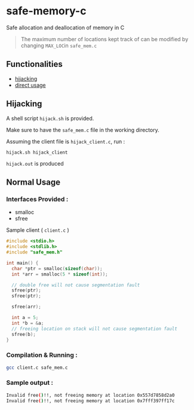 # safe-memory-c
Safe allocation and deallocation of memory in C


> The maximum number of locations kept track of can be modified by changing ```MAX_LOC```in ```safe_mem.c```

## Functionalities
- [hijacking](#Hijacking)
- [direct usage](#Normal-Usage)

## Hijacking

A shell script ```hijack.sh``` is provided.

Make sure to have the ```safe_mem.c``` file in the working directory.

Assuming the client file is ```hijack_client.c```, run :
```shell
hijack.sh hijack_client
```
```hijack.out``` is produced

## Normal Usage

### Interfaces Provided :

- smalloc
- sfree

Sample client ( ```client.c``` )

```c
#include <stdio.h>
#include <stdlib.h>
#include "safe_mem.h"

int main() {
  char *ptr = smalloc(sizeof(char));
  int *arr = smalloc(5 * sizeof(int));

  // double free will not cause segmentation fault
  sfree(ptr);
  sfree(ptr);

  sfree(arr);

  int a = 5;
  int *b = &a;
  // freeing location on stack will not cause segmentation fault
  sfree(b);
}
```

### Compilation & Running :

```sh
gcc client.c safe_mem.c

```

### Sample output :
```sh
Invalid free()!!, not freeing memory at location 0x557d7858d2a0
Invalid free()!!, not freeing memory at location 0x7fff397ff17c
```
